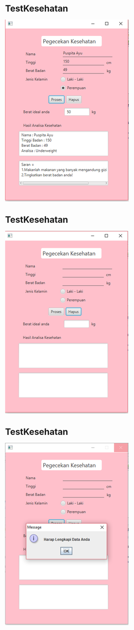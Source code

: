 # TestKesehatan
![alt text](https://github.com/milaarahmi/TestKesehatan/blob/master/akhir.PNG)
# TestKesehatan
![alt text](https://github.com/milaarahmi/TestKesehatan/blob/master/awal.PNG)
# TestKesehatan
![alt text](https://github.com/milaarahmi/TestKesehatan/blob/master/eror.PNG)
